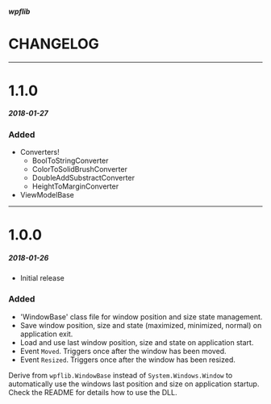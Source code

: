 ##### wpflib

# CHANGELOG

---

# 1.1.0 
##### 2018-01-27

### Added

- Converters!
	- BoolToStringConverter
	- ColorToSolidBrushConverter
	- DoubleAddSubstractConverter
	- HeightToMarginConverter
- ViewModelBase

---

# 1.0.0 
##### 2018-01-26

- Initial release

### Added

- 'WindowBase' class file for window position and size state management.
- Save window position, size and state (maximized, minimized, normal) on application exit.
- Load and use last window position, size and state on application start.
- Event `Moved`. Triggers once after the window has been moved.
- Event `Resized`. Triggers once after the window has been resized.

Derive from `wpflib.WindowBase` instead of `System.Windows.Window` to automatically use the windows last position and size on application startup. Check the README for details how to use the DLL.